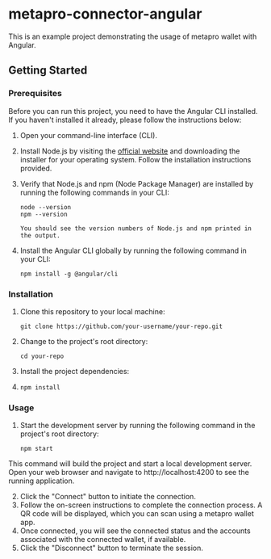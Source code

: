 # metapro-connector-angular

This is an example project demonstrating the usage of metapro wallet with Angular.

## Getting Started

### Prerequisites

Before you can run this project, you need to have the Angular CLI installed. If you haven't installed it already, please follow the instructions below:

1. Open your command-line interface (CLI).

2. Install Node.js by visiting the [official website](https://nodejs.org/) and downloading the installer for your operating system. Follow the installation instructions provided.

3. Verify that Node.js and npm (Node Package Manager) are installed by running the following commands in your CLI:

   ```shell
   node --version
   npm --version

   You should see the version numbers of Node.js and npm printed in the output.
4. Install the Angular CLI globally by running the following command in your CLI:
   ```shell
   npm install -g @angular/cli

### Installation

1. Clone this repository to your local machine:
   ```shell
   git clone https://github.com/your-username/your-repo.git
2. Change to the project's root directory:
   ```shell
   cd your-repo
3. Install the project dependencies:
4. ```shell
   npm install

### Usage
1. Start the development server by running the following command in the project's root directory:
   ```shell
   npm start
This command will build the project and start a local development server. Open your web browser and navigate to http://localhost:4200 to see the running application.

2. Click the "Connect" button to initiate the connection.
3. Follow the on-screen instructions to complete the connection process. A QR code will be displayed, which you can scan using a metapro wallet app.
4. Once connected, you will see the connected status and the accounts associated with the connected wallet, if available.
5. Click the "Disconnect" button to terminate the session.
